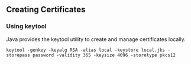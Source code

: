 ## Creating Certificates

### Using keytool
Java provides the keytool utility to create and manage certificates locally.

```
keytool -genkey -keyalg RSA -alias local -keystore local.jks -storepass password -validity 365 -keysize 4096 -storetype pkcs12
```

